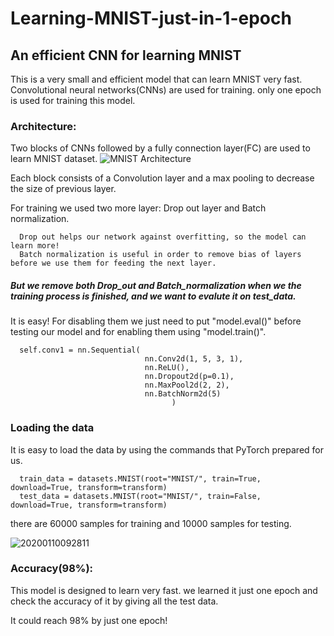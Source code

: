 # Learning-MNIST-just-in-1-epoch
## An efficient CNN for learning MNIST

This is a very small and efficient model that can learn MNIST very fast. Convolutional neural networks(CNNs) are used for training.
only one epoch is used for training this model.

### Architecture:
Two blocks of CNNs followed by a fully connection layer(FC) are used to learn MNIST dataset.
![MNIST Architecture](https://user-images.githubusercontent.com/106428795/180659712-7ccb5420-2f23-4cd9-9fd4-0e588ad2e75a.jpg)

Each block consists of a Convolution layer and a max pooling to decrease the size of previous layer.

For training we used two more layer: Drop out layer and Batch normalization.

      Drop out helps our network against overfitting, so the model can learn more!      
      Batch normalization is useful in order to remove bias of layers before we use them for feeding the next layer.     
##### But we remove both Drop_out and Batch_normalization when we the training process is finished, and we want to evalute it on test_data.
It is easy! For disabling them we just need to put "model.eval()" before testing our model and for enabling them using "model.train()".
      
      self.conv1 = nn.Sequential(
                                  nn.Conv2d(1, 5, 3, 1),
                                  nn.ReLU(),
                                  nn.Dropout2d(p=0.1),
                                  nn.MaxPool2d(2, 2),
                                  nn.BatchNorm2d(5) 
                                        )
### Loading the data
It is easy to load the data by using the commands that PyTorch prepared for us.

      train_data = datasets.MNIST(root="MNIST/", train=True, download=True, transform=transform)
      test_data = datasets.MNIST(root="MNIST/", train=False, download=True, transform=transform)
there are 60000 samples for training and 10000 samples for testing.

![20200110092811](https://user-images.githubusercontent.com/106428795/180656637-5bbc3010-9511-470d-97d3-d66cf54f768b.jpg)

### Accuracy(98%):

This model is designed to learn very fast. we learned it just one epoch and check the accuracy of it by giving all the test data.

It could reach 98% by just one epoch!
